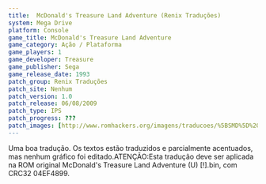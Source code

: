 ```yaml
---
title:  McDonald's Treasure Land Adventure (Renix Traduções)
system: Mega Drive
platform: Console
game_title: McDonald's Treasure Land Adventure
game_category: Ação / Plataforma
game_players: 1
game_developer: Treasure
game_publisher: Sega
game_release_date: 1993
patch_group: Renix Traduções
patch_site: Nenhum
patch_version: 1.0
patch_release: 06/08/2009
patch_type: IPS
patch_progress: ???
patch_images: [http://www.romhackers.org/imagens/traducoes/%5BSMD%5D%20McDonald's%20Treasure%20Land%20Adventure%20-%20Renix%20Tradu%C3%A7%C3%B5es%20-%201.png,http://www.romhackers.org/imagens/traducoes/%5BSMD%5D%20McDonald's%20Treasure%20Land%20Adventure%20-%20Renix%20Tradu%C3%A7%C3%B5es%20-%202.png,http://www.romhackers.org/imagens/traducoes/%5BSMD%5D%20McDonald's%20Treasure%20Land%20Adventure%20-%20Renix%20Tradu%C3%A7%C3%B5es%20-%203.png]
---
```

Uma boa tradução. Os textos estão traduzidos e parcialmente acentuados, mas nenhum gráfico foi editado.ATENÇÃO:Esta tradução deve ser aplicada na ROM original McDonald's Treasure Land Adventure (U) [!].bin, com CRC32 04EF4899.